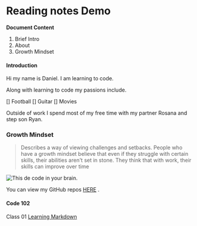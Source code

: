 # Reading notes Demo

**Document Content**

1. Brief Intro
2. About
3. Growth Mindset

#### Introduction
Hi my name is Daniel.  I am learning to code.

Along with learning to code my passions include.

[] Football
[] Guitar
[] Movies

Outside of work I spend most of my free time with my partner Rosana and step son Ryan.


### Growth Mindset ###

 >Describes a way of viewing challenges and setbacks. People who have a growth mindset believe that even if they struggle with certain skills, their abilities aren't set in stone. They think that with work, their skills can improve over time

![This de code in your brain.](https://news.mit.edu/sites/default/files/styles/news_article__image_gallery/public/images/202012/MIT-Coding-Brain-01-press_0.jpg?itok=JKoUflf8)


You can view my GitHub repos [HERE](danielquilo/readings-notes-v1) .


#### Code 102 ####

Class 01 [Learning Markdown](https://danielquilo.github.io/readings-notes-v1/code-102/102class-01)

